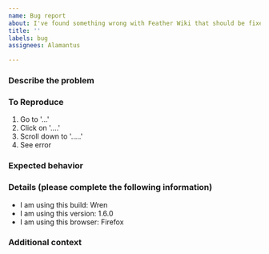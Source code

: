 ```yaml
---
name: Bug report
about: I've found something wrong with Feather Wiki that should be fixed!
title: ''
labels: bug
assignees: Alamantus

---
```


### Describe the problem

<!-- Provide a clear and concise description of what is going wrong. Please include screenshots if it helps explain the what's going on! -->

### To Reproduce

<!-- Write what you need to do to see the problem happen -->
1. Go to '...'
2. Click on '....'
3. Scroll down to '.....'
4. See error

### Expected behavior

<!-- Write what you expected to happen instead (if it's not super obvious) -->

### Details (please complete the following information)

- I am using this build: Wren
- I am using this version: 1.6.0
- I am using this browser: Firefox

### Additional context

<!-- Add any other context about the problem or what you're trying to accomplish here. -->

